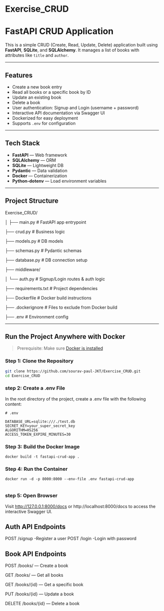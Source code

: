 # Exercise_CRUD
 
# FastAPI CRUD Application
 
This is a simple CRUD (Create, Read, Update, Delete) application built using **FastAPI**, **SQLite**, and **SQLAlchemy**. It manages a list of books with attributes like `title` and `author`.
 
---
 
## Features
 
- Create a new book entry
- Read all books or a specific book by ID
- Update an existing book
- Delete a book
- User authentication: Signup and Login (username + password)
- Interactive API documentation via Swagger UI
- Dockerized for easy deployment
- Supports `.env` for configuration
 
---
 
## Tech Stack
 
- **FastAPI** — Web framework
- **SQLAlchemy** — ORM
- **SQLite** — Lightweight DB
- **Pydantic** — Data validation
- **Docker** — Containerization
- **Python-dotenv** — Load environment variables
 
---
 
## Project Structure
 
 
Exercise_CRUD/
 
│
├── main.py # FastAPI app entrypoint
 
├── crud.py # Business logic
 
├── models.py # DB models
 
├── schemas.py # Pydantic schemas
 
├── database.py # DB connection setup

├── middleware/

│ └── auth.py # Signup/Login routes & auth logic
 
├── requirements.txt # Project dependencies
 
├── Dockerfile # Docker build instructions
 
├── .dockerignore # Files to exclude from Docker build
 
├── .env # Environment config
 
 
---
 
## Run the Project Anywhere with Docker
 
>  Prerequisite: Make sure [Docker is installed](https://docs.docker.com/get-docker/)
 
###  Step 1: Clone the Repository
 
```bash
git clone https://github.com/sourav-paul-JKT/Exercise_CRUD.git
cd Exercise_CRUD
```
### step 2: Create a .env File
In the root directory of the project, create a .env file with the following content:
```
# .env

DATABASE_URL=sqlite:///./test.db
SECRET_KEY=your_super_secret_key
ALGORITHM=HS256
ACCESS_TOKEN_EXPIRE_MINUTES=30

```

###  Step 3: Build the Docker Image
 
```
docker build -t fastapi-crud-app .
```
 
### Step 4: Run the Container
```
docker run -d -p 8000:8000 --env-file .env fastapi-crud-app
 
```
### step 5: Open Browser
 
Visit http://127.0.0.1:8000/docs or  http://localhost:8000/docs to access the interactive Swagger UI.

## Auth API Endpoints
POST	/signup 	-Register a user
POST	/login 	 -Login with password
 
## Book API Endpoints
POST /books/ — Create a book
 
GET /books/ — Get all books
 
GET /books/{id} — Get a specific book
 
PUT /books/{id} — Update a book
 
DELETE /books/{id} — Delete a book
